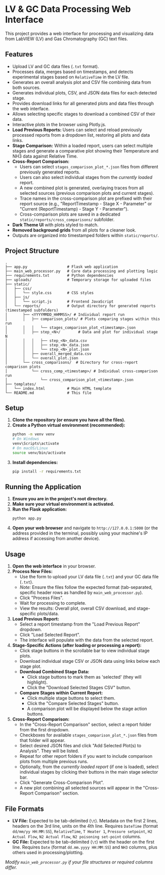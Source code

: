 # LV & GC Data Processing Web Interface

This project provides a web interface for processing and visualizing data from LabVIEW (LV) and Gas Chromatography (GC) text files.

## Features

*   Upload LV and GC data files (`.txt` format).
*   Processes data, merges based on timestamps, and detects experimental stages based on `RelativeTime` in the LV file.
*   Generates an overall analysis plot and CSV file combining data from both sources.
*   Generates individual plots, CSV, and JSON data files for each detected stage.
*   Provides download links for all generated plots and data files through the web interface.
*   Allows selecting specific stages to download a combined CSV of their data.
*   Interactive plots in the browser using Plotly.js.
*   **Load Previous Reports:** Users can select and reload previously processed reports from a dropdown list, restoring all plots and data links.
*   **Stage Comparison:** Within a loaded report, users can select multiple stages and generate a comparative plot showing their Temperature and NH3 data against Relative Time.
*   **Cross-Report Comparison:** 
    *   Users can select `stages_comparison_plot_*.json` files from different previously generated reports.
    *   Users can also select individual stages from the *currently loaded* report.
    *   A new combined plot is generated, overlaying traces from all selected sources (previous comparison plots and current stages).
    *   Trace names in the cross-comparison plot are prefixed with their report source (e.g., "ReportTimestamp - Stage X - Parameter" or "Current (ReportTimestamp) - Stage Y - Parameter").
    *   Cross-comparison plots are saved in a dedicated `static/reports/cross_comparisons/` subfolder.
*   **Dark Theme UI** with plots styled to match.
*   **Removed background grids** from all plots for a cleaner look.
*   Outputs are organized into timestamped folders within `static/reports/`.

## Project Structure

```
.
├── app.py                  # Flask web application
├── main_web_processor.py   # Core data processing and plotting logic
├── requirements.txt        # Python dependencies
├── uploads/                # Temporary storage for uploaded files
├── static/
│   ├── css/
│   │   └── style.css       # CSS styles
│   ├── js/
│   │   └── script.js       # Frontend JavaScript
│   └── reports/            # Output directory for generated reports (timestamped subfolders)
│       ├── <YYYYMMDD_HHMMSS>/ # Individual report run
│       │   ├── comparison_plots/ # Plots comparing stages within this run
│       │   │   └── stages_comparison_plot_<timestamp>.json
│       │   ├── step_<N>/        # Data and plot for individual stage N
│       │   │   ├── step_<N>_data.csv
│       │   │   ├── step_<N>_data.json
│       │   │   └── step_<N>_plot.json
│       │   ├── overall_merged_data.csv
│       │   └── overall_plot.json
│       └── cross_comparisons/  # Directory for cross-report comparison plots
│           └── cross_comp_<timestamp>/ # Individual cross-comparison run
│               └── cross_comparison_plot_<timestamp>.json 
├── templates/
│   └── index.html          # Main HTML template
└── README.md               # This file
```

## Setup

1.  **Clone the repository (or ensure you have all the files).**
2.  **Create a Python virtual environment (recommended):**
    ```bash
    python -m venv venv
    # On Windows
    venv\Scripts\activate
    # On macOS/Linux
    source venv/bin/activate
    ```
3.  **Install dependencies:**
    ```bash
    pip install -r requirements.txt
    ```

## Running the Application

1.  **Ensure you are in the project's root directory.**
2.  **Make sure your virtual environment is activated.**
3.  **Run the Flask application:**
    ```bash
    python app.py
    ```
4.  **Open your web browser** and navigate to `http://127.0.0.1:5000` (or the address provided in the terminal, possibly using your machine's IP address if accessing from another device).

## Usage

1.  **Open the web interface** in your browser.
2.  **Process New Files:**
    *   Use the form to upload your LV data file (`.txt`) and your GC data file (`.txt`).
    *   *Note:* Ensure the files follow the expected format (tab-separated, specific header rows as handled by `main_web_processor.py`).
    *   Click "Process Files".
    *   Wait for processing to complete.
    *   View the results: Overall plot, overall CSV download, and stage-specific plots/data.
3.  **Load Previous Report:**
    *   Select a report timestamp from the "Load Previous Report" dropdown.
    *   Click "Load Selected Report".
    *   The interface will populate with the data from the selected report.
4.  **Stage-Specific Actions (after loading or processing a report):**
    *   Click stage buttons in the scrollable bar to view individual stage plots.
    *   Download individual stage CSV or JSON data using links below each stage plot.
    *   **Download Combined Stage Data:**
        *   Click stage buttons to mark them as 'selected' (they will highlight).
        *   Click the "Download Selected Stages CSV" button.
    *   **Compare Stages within Current Report:**
        *   Click multiple stage buttons to select them.
        *   Click the "Compare Selected Stages" button.
        *   A comparison plot will be displayed below the stage action buttons.
5.  **Cross-Report Comparison:**
    *   In the "Cross-Report Comparison" section, select a report folder from the first dropdown.
    *   Checkboxes for available `stages_comparison_plot_*.json` files from that folder will appear.
    *   Select desired JSON files and click "Add Selected Plot(s) to Analysis". They will be listed.
    *   Repeat for other report folders if you want to include comparison plots from multiple previous runs.
    *   Optionally, from the *currently loaded report* (if one is loaded), select individual stages by clicking their buttons in the main stage selector bar.
    *   Click "Generate Cross-Comparison Plot".
    *   A new plot combining all selected sources will appear in the "Cross-Report Comparison" section.

## File Formats

*   **LV File:** Expected to be tab-delimited (`\t`). Metadata on the first 2 lines, headers on the 3rd line, units on the 4th line. Requires `DateTime` (format `dd/mm/yy HH:MM:SS`), `RelativeTime`, `T Heater 1`, `Pressure setpoint`, `H2 Actual Flow`, `N2 Actual Flow`, `N2 poisoning set-point` columns.
*   **GC File:** Expected to be tab-delimited (`\t`) with the header on the first line. Requires `Date` (format `dd.mm.yyyy HH:MM:SS`) and `NH3` columns, plus others used in processing/plotting.

*Modify `main_web_processor.py` if your file structures or required columns differ.* 